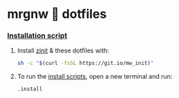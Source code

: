 # mrgnw  dotfiles

### [Installation script](init/_install)

1. Install [zinit](https://github.com/zdharma/zinit) & these dotfiles with:
    ```sh
    sh -c "$(curl -fsSL https://git.io/mw_init)"
    ```

1. To run the [install scripts](init), open a new terminal and run:

    ```
    .install
    ```

